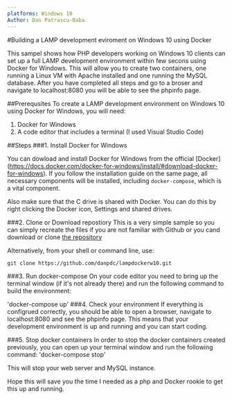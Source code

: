 ```yaml
---
platforms: Windows 10
Author: Dan Patrascu-Baba
---
```

#Building a LAMP development eviroment on Windows 10 using Docker

This sampel shows how PHP developers working on Windows 10 clients can set up a full LAMP development environment within few secons using Docker for Windows. This will allow you to create two containers, one running a Linux VM with Apache installed and one running the MySQL database. After you have completed all steps and go to a broser and navigate to localhost:8080 you will be able to see the phpinfo page.  

##Prerequsites
To create a LAMP development environment on Windows 10 using Docker for Windows, you will need: 
1. Docker for Windows
2. A code editor that includes a terminal (I used Visual Studio Code)

##Steps
###1. Install Docker for Windows

You can dowload and install Docker for Windows from the official [Docker] (https://docs.docker.com/docker-for-windows/install/#download-docker-for-windows). If you follow the installation guide on the same page, all necessary components will be installed, including `docker-compose`, which is a vital component. 

Also make sure that the C drive is shared with Docker. You can do this by right clicking the Docker icon, Settings and shared drives.

###2. Clone or Download repostiory
This is a very simple sample so you can simply recreate the files if you are not familiar with Github or you cand download or clone [the repository](https://github.com/danpdc/lampdockerw10)

Alternatively, from your shell or command line, use:

`git clone https://github.com/danpdc/lampdockerw10.git`

###3. Run docker-compose
On your code editor you need to bring up the terminal window (if it's not already there) and run the following command to build the environment:

'docker-compose up'
###4. Check your environment
If everything is configrued correctly, you should be able to open a browser, navigate to localhost:8080 and see the phpinfo page. This means that your development environment is up and running and you can start coding. 

###5. Stop docker containers
In order to stop the docker containers created previously, you can open up your terminal window and run the following command: 
'docker-compose stop'

This will stop your web server and MySQL instance. 

Hope this will save you the time I needed as a php and Docker rookie to get this up and running. 
